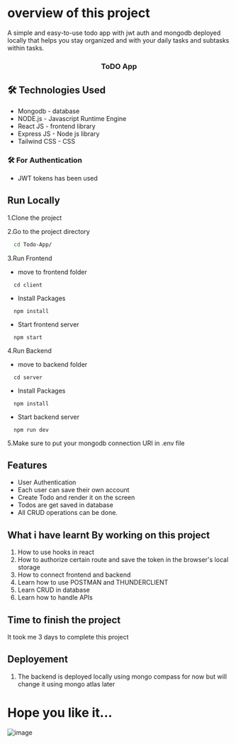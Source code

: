 # overview of this project
A simple and easy-to-use todo app with jwt auth and mongodb deployed locally that helps you stay organized and with your daily tasks and subtasks within tasks.

<div align="center">

### ToDO App

</div>

## 🛠 Technologies Used
  - Mongodb - database
  - NODE.js - Javascript Runtime Engine
  - React JS - frontend library
  - Express JS - Node js library
  - Tailwind CSS - CSS 
  
  ### 🛠 For Authentication
  - JWT tokens has been used 
  
## Run Locally

1.Clone the project

2.Go to the project directory

```bash
  cd Todo-App/
```

3.Run Frontend 

- move to frontend folder

```npm
  cd client
```

- Install Packages

```npm
  npm install
```

- Start frontend server

```npm
  npm start
```

4.Run Backend

- move to backend folder

```npm
  cd server
```

- Install Packages

```npm
  npm install
```

- Start backend server

```npm
  npm run dev
```

5.Make sure to put your mongodb connection URI in .env file

## Features

- User Authentication
- Each user can save their own account
- Create Todo and render it on the screen
- Todos are get saved in database
- All CRUD operations can be done.

## What i have learnt By working on this project
1. How to use hooks in react  
2. How to authorize certain route and save the token in the browser's local storage
2. How to connect frontend and backend
3. Learn how to use POSTMAN and THUNDERCLIENT
4. Learn CRUD in database
5. Learn how to handle APIs

## Time to finish the project

It took me 3 days to complete this project

## Deployement 
1. The backend is deployed locally using mongo compass for now but will change it using mongo atlas later

# Hope you like it...

![image](https://github.com/shramanpaul/Todo-App/assets/110323017/45dbd82d-fe03-4287-8e4d-78502efcaf89)


